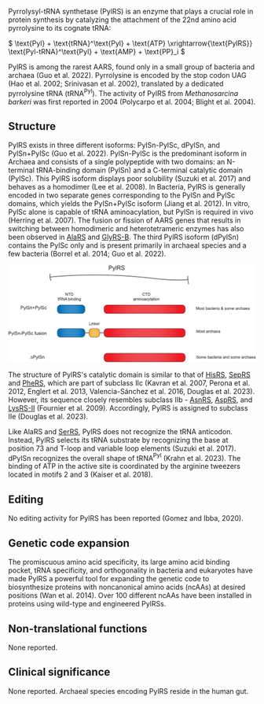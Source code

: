 
Pyrrolysyl-tRNA synthetase (PylRS) is an enzyme that plays a crucial role in protein synthesis by catalyzing the attachment of the 22nd amino acid pyrrolysine to its cognate tRNA:




$ \text{Pyl} + \text{tRNA}^\text{Pyl} + \text{ATP} \xrightarrow{\text{PylRS}} \text{Pyl-tRNA}^\text{Pyl} + \text{AMP} + \text{PP}_i  $




PylRS is among the rarest AARS, found only in a small group of bacteria and archaea (Guo et al. 2022). Pyrrolysine is encoded by the stop codon UAG (Hao et al. 2002; Srinivasan et al. 2002), translated by a dedicated pyrrolysine tRNA (tRNA$^\text{Pyl}$). The activity of PylRS from *Methanosarcina barkeri* was first reported in 2004 (Polycarpo et al. 2004; Blight et al. 2004).


## Structure


PylRS exists in three different isoforms: PylSn-PylSc, dPylSn, and PylSn+PylSc (Guo et al. 2022). PylSn-PylSc is the predominant isoform in Archaea and consists of a single polypeptide with two domains: an N-terminal tRNA-binding domain (PylSn) and a C-terminal catalytic domain (PylSc). This PylRS isoform displays poor solubility (Suzuki et al. 2017) and behaves as a homodimer (Lee et al. 2008). In Bacteria, PylRS is generally encoded in two separate genes corresponding to the PylSn and PylSc domains, which yields the PylSn+PylSc isoform (Jiang et al. 2012). In vitro, PylSc alone is capable of tRNA aminoacylation, but PylSn is required in vivo (Herring et al. 2007). The fusion or fission of AARS genes that results in switching between homodimeric and heterotetrameric enzymes has also been observed in [AlaRS](/class2/ala) and [GlyRS-B](/class2/gly2). The third PylRS isoform (dPylSn) contains the PylSc only and is present primarily in archaeal species and a few bacteria (Borrel et al. 2014; Guo et al. 2022). 


<img src="/fig/PylRS_domain_architectures.png" alt="PylRS domain architecture"/>


The structure of PylRS's catalytic domain is similar to that of [HisRS](/class2/his), [SepRS](/class2/sep) and [PheRS](/class2/phe1), which are part of subclass IIc
(Kavran et al. 2007, Perona et al. 2012, Englert et al. 2013, Valencia-Sánchez et al. 2016, Douglas et al. 2023). However, its sequence closely resembles subclass IIb - [AsnRS](/class2/asn/), [AspRS](/class2/asp1), and [LysRS-II](/class2/lys/) (Fournier et al. 2009). Accordingly, PylRS is assigned to subclass IIe (Douglas et al. 2023).

Like AlaRS and [SerRS](/class2/ser1/), PylRS does not recognize the tRNA anticodon. Instead, PylRS selects its tRNA substrate by recognizing the base at position 73 and T-loop and variable loop elements (Suzuki et al. 2017). dPylSn recognizes the overall shape of tRNA$^\text{Pyl}$ (Krahn et al. 2023). The binding of ATP in the active site is coordinated by the arginine tweezers located in motifs 2 and 3 (Kaiser et al. 2018).


## Editing

No editing activity for PylRS has been reported (Gomez and Ibba, 2020). 

## Genetic code expansion

The promiscuous amino acid specificity, its large amino acid binding pocket, tRNA specificity, and orthogonality in bacteria and eukaryotes have made PylRS a powerful tool for expanding the genetic code to biosynthesize proteins with noncanonical amino acids (ncAAs) at desired positions (Wan et al. 2014). Over 100 different ncAAs have been installed in proteins using wild-type and engineered PylRSs.

## Non-translational functions

None reported.

## Clinical significance

None reported. Archaeal species encoding PylRS reside in the human gut.

